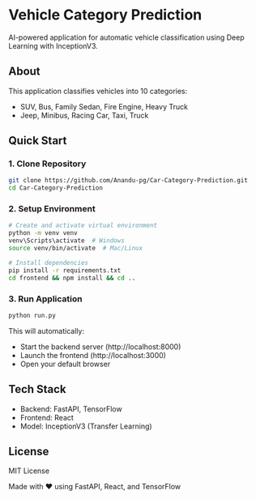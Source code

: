 # Vehicle Category Prediction

AI-powered application for automatic vehicle classification using Deep Learning with InceptionV3.

## About
This application classifies vehicles into 10 categories:
- SUV, Bus, Family Sedan, Fire Engine, Heavy Truck
- Jeep, Minibus, Racing Car, Taxi, Truck

## Quick Start

### 1. Clone Repository
```bash
git clone https://github.com/Anandu-pg/Car-Category-Prediction.git
cd Car-Category-Prediction
```

### 2. Setup Environment
```bash
# Create and activate virtual environment
python -m venv venv
venv\Scripts\activate  # Windows
source venv/bin/activate  # Mac/Linux

# Install dependencies
pip install -r requirements.txt
cd frontend && npm install && cd ..
```

### 3. Run Application
```bash
python run.py
```

This will automatically:
- Start the backend server (http://localhost:8000)
- Launch the frontend (http://localhost:3000)
- Open your default browser

## Tech Stack
- Backend: FastAPI, TensorFlow
- Frontend: React
- Model: InceptionV3 (Transfer Learning)

## License
MIT License

Made with ❤️ using FastAPI, React, and TensorFlow